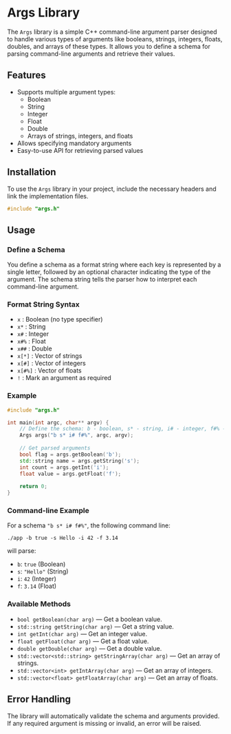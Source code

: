 # Args Library

The `Args` library is a simple C++ command-line argument parser designed to handle various types of arguments like booleans, strings, integers, floats, doubles, and arrays of these types. It allows you to define a schema for parsing command-line arguments and retrieve their values.

## Features

- Supports multiple argument types:
  - Boolean
  - String
  - Integer
  - Float
  - Double
  - Arrays of strings, integers, and floats
- Allows specifying mandatory arguments
- Easy-to-use API for retrieving parsed values

## Installation

To use the `Args` library in your project, include the necessary headers and link the implementation files.

```cpp
#include "args.h"
```

## Usage

### Define a Schema

You define a schema as a format string where each key is represented by a single letter, followed by an optional character indicating the type of the argument. The schema string tells the parser how to interpret each command-line argument.

### Format String Syntax

- `x` : Boolean (no type specifier)
- `x*` : String
- `x#` : Integer
- `x#%` : Float
- `x##` : Double
- `x[*]` : Vector of strings
- `x[#]` : Vector of integers
- `x[#%]` : Vector of floats
- `!` : Mark an argument as required

### Example

```cpp
#include "args.h"

int main(int argc, char** argv) {
    // Define the schema: b - boolean, s* - string, i# - integer, f#% - float
    Args args("b s* i# f#%", argc, argv);
    
    // Get parsed arguments
    bool flag = args.getBoolean('b');
    std::string name = args.getString('s');
    int count = args.getInt('i');
    float value = args.getFloat('f');
    
    return 0;
}
```

### Command-line Example

For a schema `"b s* i# f#%"`, the following command line:

```
./app -b true -s Hello -i 42 -f 3.14
```

will parse:
- `b`: `true` (Boolean)
- `s`: `"Hello"` (String)
- `i`: `42` (Integer)
- `f`: `3.14` (Float)

### Available Methods

- `bool getBoolean(char arg)` — Get a boolean value.
- `std::string getString(char arg)` — Get a string value.
- `int getInt(char arg)` — Get an integer value.
- `float getFloat(char arg)` — Get a float value.
- `double getDouble(char arg)` — Get a double value.
- `std::vector<std::string> getStringArray(char arg)` — Get an array of strings.
- `std::vector<int> getIntArray(char arg)` — Get an array of integers.
- `std::vector<float> getFloatArray(char arg)` — Get an array of floats.

## Error Handling

The library will automatically validate the schema and arguments provided. If any required argument is missing or invalid, an error will be raised.
